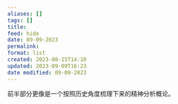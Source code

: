 ```yaml
---
aliases: []
tags: []
title: 
feed: hide
date: 09-09-2023
permalink: 
format: list
created: 2023-08-15T14:10
updated: 2023-09-09T16:23
date modified: 09-09-2023
---
```

前半部分更像是一个按照历史角度梳理下来的精神分析概论。